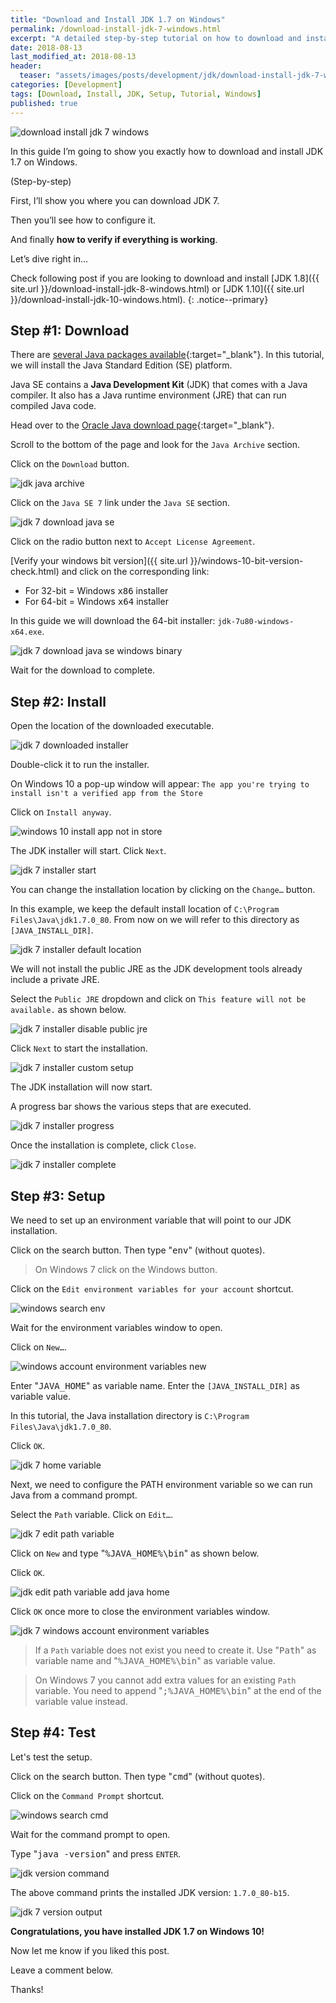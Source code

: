 ```yaml
---
title: "Download and Install JDK 1.7 on Windows"
permalink: /download-install-jdk-7-windows.html
excerpt: "A detailed step-by-step tutorial on how to download and install JDK 7u80 on Windows 10."
date: 2018-08-13
last_modified_at: 2018-08-13
header:
  teaser: "assets/images/posts/development/jdk/download-install-jdk-7-windows.png"
categories: [Development]
tags: [Download, Install, JDK, Setup, Tutorial, Windows]
published: true
---
```


<img src="{{ site.url }}/assets/images/posts/development/jdk/download-install-jdk-7-windows.png" alt="download install jdk 7 windows" class="align-right title-image">

In this guide I’m going to show you exactly how to download and install JDK 1.7 on Windows.

(Step-by-step)

First, I’ll show you where you can download JDK 7.

Then you’ll see how to configure it.

And finally **how to verify if everything is working**.

Let’s dive right in…

Check following post if you are looking to download and install [JDK 1.8]({{ site.url }}/download-install-jdk-8-windows.html) or [JDK 1.10]({{ site.url }}/download-install-jdk-10-windows.html).
{: .notice--primary}

## Step #1: Download

There are [several Java packages available](https://docs.oracle.com/javaee/6/firstcup/doc/gkhoy.html){:target="_blank"}. In this tutorial, we will install the Java Standard Edition (SE) platform.

Java SE contains a **Java Development Kit** (JDK) that comes with a Java compiler. It also has a Java runtime environment (JRE) that can run compiled Java code.

Head over to the [Oracle Java download page](http://www.oracle.com/technetwork/java/javase/downloads/index.html){:target="_blank"}.

Scroll to the bottom of the page and look for the `Java Archive` section.

Click on the `Download` button.

<img src="{{ site.url }}/assets/images/posts/development/jdk/jdk-java-archive.png" alt="jdk java archive">

Click on the `Java SE 7` link under the `Java SE` section.

<img src="{{ site.url }}/assets/images/posts/development/jdk/jdk-7-download-java-se.png" alt="jdk 7 download java se">

Click on the radio button next to `Accept License Agreement`.

[Verify your windows bit version]({{ site.url }}/windows-10-bit-version-check.html) and click on the corresponding link:
* For 32-bit = Windows <kbd>x86</kbd> installer
* For 64-bit = Windows <kbd>x64</kbd> installer

In this guide we will download the 64-bit installer: `jdk-7u80-windows-x64.exe`.

<img src="{{ site.url }}/assets/images/posts/development/jdk/jdk-7-download-java-se-windows-binary.png" alt="jdk 7 download java se windows binary">

Wait for the download to complete.

## Step #2: Install

Open the location of the downloaded executable.

<img src="{{ site.url }}/assets/images/posts/development/jdk/jdk-7-downloaded-installer.png" alt="jdk 7 downloaded installer">

Double-click it to run the installer.

On Windows 10 a pop-up window will appear: `The app you're trying to install isn't a verified app from the Store`

Click on `Install anyway`.

<img src="{{ site.url }}/assets/images/posts/windows-10-install-app-not-in-store.png" alt="windows 10 install app not in store">

The JDK installer will start. Click `Next`.

<img src="{{ site.url }}/assets/images/posts/development/jdk/jdk-7-installer-start.png" alt="jdk 7 installer start">

You can change the installation location by clicking on the `Change…` button.

In this example, we keep the default install location of `C:\Program Files\Java\jdk1.7.0_80`. From now on we will refer to this directory as `[JAVA_INSTALL_DIR]`.

<img src="{{ site.url }}/assets/images/posts/development/jdk/jdk-7-installer-default-location.png" alt="jdk 7 installer default location">

We will not install the public JRE as the JDK development tools already include a private JRE.

Select the `Public JRE` dropdown and click on `This feature will not be available.` as shown below.

<img src="{{ site.url }}/assets/images/posts/development/jdk/jdk-7-installer-disable-public-jre.png" alt="jdk 7 installer disable public jre">

Click `Next` to start the installation.

<img src="{{ site.url }}/assets/images/posts/development/jdk/jdk-7-installer-custom-setup.png" alt="jdk 7 installer custom setup">

The JDK installation will now start.

A progress bar shows the various steps that are executed.

<img src="{{ site.url }}/assets/images/posts/development/jdk/jdk-7-installer-progress.png" alt="jdk 7 installer progress">

Once the installation is complete, click `Close`.

<img src="{{ site.url }}/assets/images/posts/development/jdk/jdk-7-installer-complete.png" alt="jdk 7 installer complete">

## Step #3: Setup

We need to set up an environment variable that will point to our JDK installation.

Click on the search button. Then type "<kbd>env</kbd>" (without quotes).

> On Windows 7 click on the Windows button.

Click on the `Edit environment variables for your account` shortcut.

<img src="{{ site.url }}/assets/images/posts/development/windows-search-env.png" alt="windows search env">

Wait for the environment variables window to open.

Click on `New…`.

<img src="{{ site.url }}/assets/images/posts/development/windows-account-environment-variables-new.png" alt="windows account environment variables new">

Enter "<kbd>JAVA_HOME</kbd>" as variable name. Enter the `[JAVA_INSTALL_DIR]` as variable value.

In this tutorial, the Java installation directory is `C:\Program Files\Java\jdk1.7.0_80`.

Click `OK`.

<img src="{{ site.url }}/assets/images/posts/development/jdk/jdk-7-home-variable.png" alt="jdk 7 home variable">

Next, we need to configure the PATH environment variable so we can run Java from a command prompt.

Select the `Path` variable. Click on `Edit…`.

<img src="{{ site.url }}/assets/images/posts/development/jdk/jdk-7-edit-path-variable.png" alt="jdk 7 edit path variable">

Click on `New` and type "<kbd>%JAVA_HOME%\bin</kbd>" as shown below.

Click `OK`.

<img src="{{ site.url }}/assets/images/posts/development/jdk/jdk-edit-path-variable-add-java-home.png" alt="jdk edit path variable add java home">

Click `OK` once more to close the environment variables window.

<img src="{{ site.url }}/assets/images/posts/development/jdk/jdk-7-windows-account-environment-variables.png" alt="jdk 7 windows account environment variables">

> If a `Path` variable does not exist you need to create it. Use "<kbd>Path</kbd>" as variable name and "<kbd>%JAVA_HOME%\bin</kbd>" as variable value.

> On Windows 7 you cannot add extra values for an existing `Path` variable. You need to append "<kbd>;%JAVA_HOME%\bin</kbd>" at the end of the variable value instead.

## Step #4: Test

Let's test the setup.

Click on the search button. Then type "<kbd>cmd</kbd>" (without quotes).

Click on the `Command Prompt` shortcut.

<img src="{{ site.url }}/assets/images/posts/development/windows-search-cmd.png" alt="windows search cmd">

Wait for the command prompt to open.

Type "<kbd>java -version</kbd>" and press `ENTER`.

<img src="{{ site.url }}/assets/images/posts/development/jdk/jdk-version-command.png" alt="jdk version command">

The above command prints the installed JDK version: `1.7.0_80-b15`.

<img src="{{ site.url }}/assets/images/posts/development/jdk/jdk-7-version-output.png" alt="jdk 7 version output">

**Congratulations, you have installed JDK 1.7 on Windows 10!**

Now let me know if you liked this post.

Leave a comment below.

Thanks!
